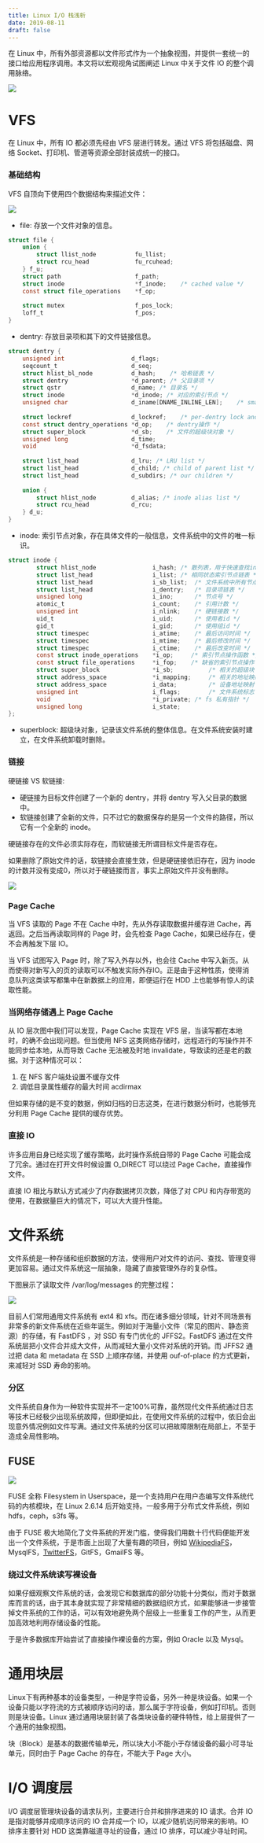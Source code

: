 ```yaml
---
title: Linux I/O 栈浅析
date: 2019-08-11
draft: false
---
```


在 Linux 中，所有外部资源都以文件形式作为一个抽象视图，并提供一套统一的接口给应用程序调用。本文将以宏观视角试图阐述 Linux 中关于文件 IO 的整个调用脉络。

![](/images/linux-io/io-stack.png)

# VFS

在 Linux 中，所有 IO 都必须先经由 VFS 层进行转发。通过 VFS 将包括磁盘、网络 Socket、打印机、管道等资源全部封装成统一的接口。

### 基础结构

VFS 自顶向下使用四个数据结构来描述文件：

![](/images/linux-io/vfs-struct.png)

- file: 存放一个文件对象的信息。

```c
struct file {
	union {
	    struct llist_node           fu_llist;
	    struct rcu_head             fu_rcuhead;
	} f_u;
	struct path                     f_path;
	struct inode                    *f_inode;    /* cached value */
	const struct file_operations    *f_op;  
	
	struct mutex                    f_pos_lock;
	loff_t                          f_pos;
}
```

- dentry: 存放目录项和其下的文件链接信息。

```c
struct dentry {
	unsigned int                   d_flags;        
	seqcount_t                     d_seq;        
	struct hlist_bl_node           d_hash;    /* 哈希链表 */
	struct dentry                  *d_parent; /* 父目录项 */
	struct qstr                    d_name; /* 目录名 */
	struct inode                   *d_inode; /* 对应的索引节点 */
	unsigned char                  d_iname[DNAME_INLINE_LEN];    /* small names */
	
	struct lockref                 d_lockref;    /* per-dentry lock and refcount */
	const struct dentry_operations *d_op;    /* dentry操作 */
	struct super_block             *d_sb;    /* 文件的超级块对象 */
	unsigned long                  d_time;        
	void                           *d_fsdata;            
	
	struct list_head               d_lru; /* LRU list */
	struct list_head               d_child; /* child of parent list */
	struct list_head               d_subdirs; /* our children */
	
	union {
	    struct hlist_node          d_alias; /* inode alias list */
	    struct rcu_head            d_rcu;
	} d_u;
}
```

- inode: 索引节点对象，存在具体文件的一般信息，文件系统中的文件的唯一标识。

```c
struct inode {
        struct hlist_node                i_hash; /* 散列表，用于快速查找inode */
        struct list_head                 i_list; /* 相同状态索引节点链表 */
        struct list_head                 i_sb_list;  /* 文件系统中所有节点链表  */
        struct list_head                 i_dentry;   /* 目录项链表 */
        unsigned long                    i_ino;      /* 节点号 */
        atomic_t                         i_count;    /* 引用计数 */
        unsigned int                     i_nlink;    /* 硬链接数 */
        uid_t                            i_uid;      /* 使用者id */
        gid_t                            i_gid;      /* 使用组id */
        struct timespec                  i_atime;    /* 最后访问时间 */
        struct timespec                  i_mtime;    /* 最后修改时间 */
        struct timespec                  i_ctime;    /* 最后改变时间 */
        const struct inode_operations    *i_op;     /* 索引节点操作函数 */
        const struct file_operations     *i_fop;    /* 缺省的索引节点操作 */
        struct super_block               *i_sb;          /* 相关的超级块 */
        struct address_space             *i_mapping;     /* 相关的地址映射 */
        struct address_space             i_data;         /* 设备地址映射 */
        unsigned int                     i_flags;        /* 文件系统标志 */
        void                             *i_private; /* fs 私有指针 */
        unsigned long                    i_state;
};
```

- superblock: 超级块对象，记录该文件系统的整体信息。在文件系统安装时建立，在文件系统卸载时删除。

### 链接

硬链接 VS 软链接:

- 硬链接为目标文件创建了一个新的 dentry，并将 dentry 写入父目录的数据中。
- 软链接创建了全新的文件，只不过它的数据保存的是另一个文件的路径，所以它有一个全新的 inode。

硬链接存在的文件必须实际存在，而软链接无所谓目标文件是否存在。

如果删除了原始文件的话，软链接会直接生效，但是硬链接依旧存在，因为 inode 的计数并没有变成0，所以对于硬链接而言，事实上原始文件并没有删除。

![](/images/linux-io/link.png)

### Page Cache

当 VFS 读取的 Page 不在 Cache 中时，先从外存读取数据并缓存进 Cache，再返回。之后当再读取同样的 Page 时，会先检查 Page Cache，如果已经存在，便不会再触发下层 IO。

当 VFS 试图写入 Page 时，除了写入外存以外，也会往 Cache 中写入新页。从而使得对新写入的页的读取可以不触发实际外存IO。正是由于这种性质，使得消息队列这类读写都集中在新数据上的应用，即便运行在 HDD 上也能够有惊人的读取性能。

### 当网络存储遇上 Page Cache

从 IO 层次图中我们可以发现，Page Cache 实现在 VFS 层，当读写都在本地时，的确不会出现问题。但当使用 NFS 这类网络存储时，远程进行的写操作并不能同步给本地，从而导致 Cache 无法被及时地 invalidate，导致读的还是老的数据。对于这种情况可以：

1. 在 NFS 客户端处设置不缓存文件
2. 调低目录属性缓存的最大时间 acdirmax

但如果存储的是不变的数据，例如归档的日志这类，在进行数据分析时，也能够充分利用 Page Cache 提供的缓存优势。

### 直接 IO

许多应用自身已经实现了缓存策略，此时操作系统自带的 Page Cache 可能会成了冗余。通过在打开文件时候设置 O_DIRECT 可以绕过 Page Cache，直接操作文件。

直接 IO 相比与默认方式减少了内存数据拷贝次数，降低了对 CPU 和内存带宽的使用，在数据量巨大的情况下，可以大大提升性能。

# 文件系统

文件系统是一种存储和组织数据的方法，使得用户对文件的访问、查找、管理变得更加容易。通过文件系统这一层抽象，隐藏了直接管理外存的复杂性。

下图展示了读取文件 /var/log/messages 的完整过程：

![](/images/linux-io/writes.png)

目前人们常用通用文件系统有 ext4 和 xfs。而在诸多细分领域，针对不同场景有非常多的新文件系统在近些年诞生。例如对于海量小文件（常见的图片、静态资源）的存储，有  FastDFS ，对 SSD 有专门优化的 JFFS2。FastDFS 通过在文件系统层把小文件合并成大文件，从而减轻大量小文件对系统的开销。而 JFFS2 通过把 data 和 metadata 在 SSD 上顺序存储，并使用 ouf-of-place 的方式更新，来减轻对 SSD 寿命的影响。

### 分区

文件系统自身作为一种软件实现并不一定100%可靠，虽然现代文件系统通过日志等技术已经极少出现系统故障，但即便如此，在使用文件系统的过程中，依旧会出现意外情况例如文件写满。通过文件系统的分区可以把故障限制在局部上，不至于造成全局性影响。

## FUSE

![](/images/linux-io/fuse.png)

FUSE 全称 Filesystem in Userspace，是一个支持用户在用户态编写文件系统代码的内核模块，在 Linux 2.6.14 后开始支持。一般多用于分布式文件系统，例如 hdfs，ceph，s3fs 等。

由于 FUSE 极大地简化了文件系统的开发门槛，使得我们用数十行代码便能开发出一个文件系统，于是市面上出现了大量有趣的项目，例如 [WikipediaFS](https://en.wikipedia.org/wiki/WikipediaFS)，MysqlFS，[TwitterFS](https://github.com/guilload/twitterfs)，GitFS，GmailFS 等。

### 绕过文件系统读写裸设备

如果仔细观察文件系统的话，会发现它和数据库的部分功能十分类似，而对于数据库而言的话，由于其本身就实现了非常精细的数据组织方式，如果能够进一步接管掉文件系统的工作的话，可以有效地避免两个层级上一些重复工作的产生，从而更加高效地利用存储设备的性能。

于是许多数据库开始尝试了直接操作裸设备的方案，例如 Oracle 以及 Mysql。

# 通用块层

Linux下有两种基本的设备类型，一种是字符设备，另外一种是块设备。如果一个设备只能以字符流的方式被顺序访问的话，那么属于字符设备，例如打印机。否则则是块设备。Linux 通过通用块层封装了各类块设备的硬件特性，给上层提供了一个通用的抽象视图。

块（Block）是基本的数据传输单元，所以块大小不能小于存储设备的最小可寻址单元，同时由于 Page Cache 的存在，不能大于 Page 大小。

# I/O 调度层

I/O 调度层管理块设备的请求队列，主要进行合并和排序进来的 IO 请求。合并 IO 是指对能够并成顺序访问的 IO 合并成一个 IO，以减少随机访问带来的影响。IO 排序主要针对 HDD 这类靠磁道寻址的设备，通过 IO 排序，可以减少寻址时间。